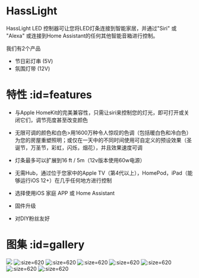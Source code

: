 # HassLight 

HassLight LED 控制器可让您将LED灯条连接到智能家居，并通过"Siri" 或 "Alexa" 或连接到Home Assistant的任何其他智能音箱进行控制。

我们有2个产品
* 节日彩灯串 (5V)
* 氛围灯带 (12V)

# 特性 :id=features

 - 与Apple HomeKit的完美兼容性，只需让siri来控制您的灯光，即可打开或关闭它们，调节亮度甚至改变颜色

 - 无限可调的颜色和白色>用1600万种令人惊叹的色调（包括暖白色和冷白色）为您的房屋重塑照明；或仅在一天中的不同时间使用可自定义的预设效果（圣诞节，万圣节，彩虹，闪烁，烟花），并且效果速度可调

 - 灯条最多可以扩展到16 ft / 5m（12v版本使用60w电源）

 - 无需Hub，通过位于您家中的Apple TV（第4代以上），HomePod，iPad（能够运行iOS 12+）在几乎任何地方进行控制

 - 选择使用iOS 家庭 APP 或 Home Assistant

 - 固件升级

 - 对DIY粉丝友好

# 图集 :id=gallery

![](../imgs/holiday1.png)
![](../imgs/holiday2.jpg ':size=620')
![](../imgs/holiday3.jpg ':size=620')
![](../imgs/mood1.jpg ':size=620')
![](../imgs/mood2.jpg ':size=620')
![](../imgs/mood3.jpg ':size=620')
![](../imgs/mood4.jpg ':size=620')
![](../imgs/hasslight.jpg ':size=620')



